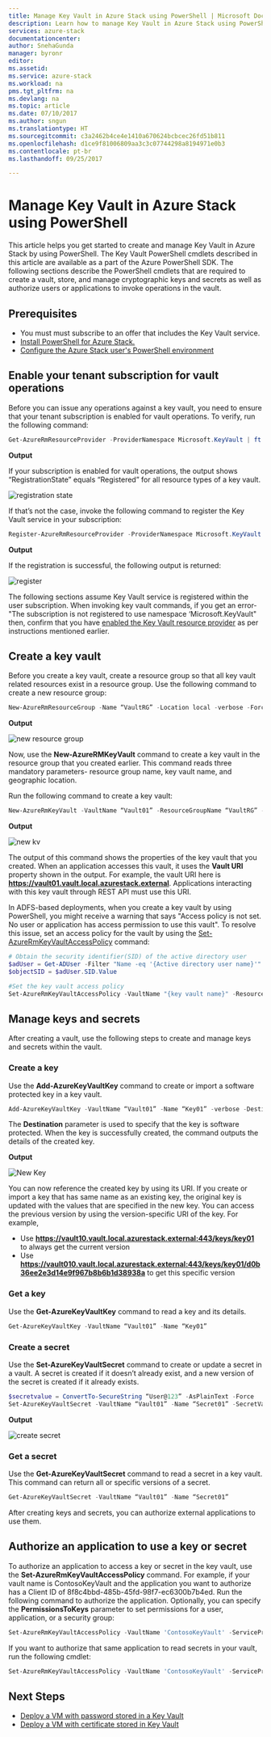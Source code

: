 ```yaml
---
title: Manage Key Vault in Azure Stack using PowerShell | Microsoft Docs
description: Learn how to manage Key Vault in Azure Stack using PowerShell.
services: azure-stack
documentationcenter: 
author: SnehaGunda
manager: byronr
editor: 
ms.assetid: 
ms.service: azure-stack
ms.workload: na
pms.tgt_pltfrm: na
ms.devlang: na
ms.topic: article
ms.date: 07/10/2017
ms.author: sngun
ms.translationtype: HT
ms.sourcegitcommit: c3a2462b4ce4e1410a670624bcbcec26fd51b811
ms.openlocfilehash: d1ce9f81006809aa3c3c07744298a8194971e0b3
ms.contentlocale: pt-br
ms.lasthandoff: 09/25/2017

---
```


# <a name="manage-key-vault-in-azure-stack-using-powershell"></a>Manage Key Vault in Azure Stack using PowerShell

This article helps you get started to create and manage Key Vault in Azure Stack by using PowerShell. The Key Vault PowerShell cmdlets described in this article are available as a part of the Azure PowerShell SDK. The following sections describe the PowerShell cmdlets that are required to create a vault, store, and manage cryptographic keys and secrets as well as authorize users or applications to invoke operations in the vault. 

## <a name="prerequisites"></a>Prerequisites
* You must must subscribe to an offer that includes the Key Vault service. 
* [Install PowerShell for Azure Stack.](azure-stack-powershell-install.md)  
* [Configure the Azure Stack user's PowerShell environment](azure-stack-powershell-configure-user.md)

## <a name="enable-your-tenant-subscription-for-vault-operations"></a>Enable your tenant subscription for vault operations

Before you can issue any operations against a key vault, you need to ensure that your tenant subscription is enabled for vault operations. To verify, run the following command:

```PowerShell
Get-AzureRmResourceProvider -ProviderNamespace Microsoft.KeyVault | ft -Autosize
```
**Output**

If your subscription is enabled for vault operations, the output shows “RegistrationState” equals “Registered” for all resource types of a key vault.

![registration state](media/azure-stack-kv-manage-powershell/image1.png)

If that’s not the case, invoke the following command to register the Key Vault service in your subscription:

```PowerShell
Register-AzureRmResourceProvider -ProviderNamespace Microsoft.KeyVault
```

**Output**

If the registration is successful, the following output is returned:

![register](media/azure-stack-kv-manage-powershell/image2.png)

The following sections assume Key Vault service is registered within the user subscription. When invoking key vault commands, if you get an error- "The subscription is not registered to use namespace ‘Microsoft.KeyVault" then, confirm that you have [enabled the Key Vault resource provider](#enable-your-tenant-subscription-for-vault-operations) as per instructions mentioned earlier.

## <a name="create-a-key-vault"></a>Create a key vault 

Before you create a key vault, create a resource group so that all key vault related resources exist in a resource group. Use the following command to create a new resource group:

```PowerShell
New-AzureRmResourceGroup -Name “VaultRG” -Location local -verbose -Force

```

**Output**

![new resource group](media/azure-stack-kv-manage-powershell/image3.png)

Now, use the **New-AzureRMKeyVault** command to create a key vault in the resource group that you created earlier. This command reads three mandatory parameters- resource group name, key vault name, and geographic location. 

Run the following command to create a key vault:

```PowerShell
New-AzureRmKeyVault -VaultName “Vault01” -ResourceGroupName “VaultRG” -Location local -verbose
```
**Output**

![new kv](media/azure-stack-kv-manage-powershell/image4.png)

The output of this command shows the properties of the key vault that you created. When an application accesses this vault, it uses the **Vault URI** property shown in the output. For example, the vault URI here is **https://vault01.vault.local.azurestack.external**. Applications interacting with this key vault through REST API must use this URI.

In ADFS-based deployments, when you create a key vault by using PowerShell, you might receive a warning that says "Access policy is not set. No user or application has access permission to use this vault". To resolve this issue, set an access policy for the vault by using the [Set-AzureRmKeyVaultAccessPolicy](azure-stack-kv-manage-powershell.md#authorize-an-application-to-use-a-key-or-secret) command:

```PowerShell
# Obtain the security identifier(SID) of the active directory user
$adUser = Get-ADUser -Filter "Name -eq '{Active directory user name}'"
$objectSID = $adUser.SID.Value 

#Set the key vault access policy
Set-AzureRmKeyVaultAccessPolicy -VaultName "{key vault name}" -ResourceGroupName "{resource group name}" -ObjectId "{object SID}" -PermissionsToKeys {permissionsToKeys} -PermissionsToSecrets {permissionsToSecrets} -BypassObjectIdValidation 
```

## <a name="manage-keys-and-secrets"></a>Manage keys and secrets

After creating a vault, use the following steps to create and manage keys and secrets within the vault.

### <a name="create-a-key"></a>Create a key

Use the **Add-AzureKeyVaultKey** command to create or import a software protected key in a key vault. 

```PowerShell
Add-AzureKeyVaultKey -VaultName “Vault01” -Name “Key01” -verbose -Destination Software
```
The **Destination** parameter is used to specify that the key is software protected. When the key is successfully created, the command outputs the details of the created key.

**Output**

![New Key](media/azure-stack-kv-manage-powershell/image5.png)

You can now reference the created key by using its URI. If you create or import a key that has same name as an existing key, the original key is updated with the values that are specified in the new key.  You can access the previous version by using the version-specific URI of the key. For example, 

* Use **https://vault10.vault.local.azurestack.external:443/keys/key01** to always get the current version  
* Use **https://vault010.vault.local.azurestack.external:443/keys/key01/d0b36ee2e3d14e9f967b8b6b1d38938a** to get this specific version

### <a name="get-a-key"></a>Get a key

Use the **Get-AzureKeyVaultKey** command to read a key and its details.

```PowerShell
Get-AzureKeyVaultKey -VaultName “Vault01” -Name “Key01”
```

### <a name="create-a-secret"></a>Create a secret

Use the **Set-AzureKeyVaultSecret** command to create or update a secret in a vault. A secret is created if it doesn’t already exist, and a new version of the secret is created if it already exists.

```PowerShell
$secretvalue = ConvertTo-SecureString “User@123” -AsPlainText -Force
Set-AzureKeyVaultSecret -VaultName “Vault01” -Name “Secret01” -SecretValue $secretvalue
```

**Output**

![create secret](media/azure-stack-kv-manage-powershell/image6.png)

### <a name="get-a-secret"></a>Get a secret

Use the **Get-AzureKeyVaultSecret** command to read a secret in a key vault. This command can return all or specific versions of a secret. 

```PowerShell
Get-AzureKeyVaultSecret -VaultName “Vault01” -Name “Secret01”
```

After creating keys and secrets, you can authorize external applications to use them.

## <a name="authorize-an-application-to-use-a-key-or-secret"></a>Authorize an application to use a key or secret

To authorize an application to access a key or secret in the key vault, use the **Set-AzureRmKeyVaultAccessPolicy** command.
For example, if your vault name is ContosoKeyVault and the application you want to authorize has a Client ID of 8f8c4bbd-485b-45fd-98f7-ec6300b7b4ed. Run the following command to authorize the application. Optionally, you can specify the **PermissionsToKeys** parameter to set permissions for a user, application, or a security group:

```PowerShell
Set-AzureRmKeyVaultAccessPolicy -VaultName 'ContosoKeyVault' -ServicePrincipalName 8f8c4bbd-485b-45fd-98f7-ec6300b7b4ed -PermissionsToKeys decrypt,sign
```

If you want to authorize that same application to read secrets in your vault, run the following cmdlet:

```PowerShell
Set-AzureRmKeyVaultAccessPolicy -VaultName 'ContosoKeyVault' -ServicePrincipalName 8f8c4bbd-485b-45fd-98f7-ec6300 -PermissionsToKeys Get
```

## <a name="next-steps"></a>Next Steps
* [Deploy a VM with password stored in a Key Vault](azure-stack-kv-deploy-vm-with-secret.md)  
* [Deploy a VM with certificate stored in Key Vault](azure-stack-kv-push-secret-into-vm.md) 


